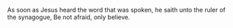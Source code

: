 As soon as Jesus heard the word that was spoken, he saith unto the ruler of the synagogue, Be not afraid, only believe.
